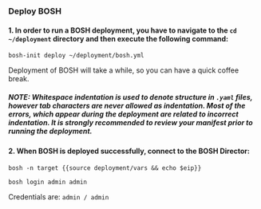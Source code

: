 ### Deploy BOSH 

#### 1. In order to run a BOSH deployment, you have to navigate to the `cd ~/deployment` directory and then execute the following command:
  
```exec
bosh-init deploy ~/deployment/bosh.yml
```
Deployment of BOSH will take a while, so you can have a quick coffee break. 

##### NOTE: Whitespace indentation is used to denote structure in `.yaml` files, however tab characters are never allowed as indentation. Most of the errors, which appear during the deployment are related to incorrect indentation. It is strongly recommended to review your manifest prior to running the deployment. 

#### 2. When BOSH is deployed successfully, connect to the BOSH Director:

```exec
bosh -n target {{source deployment/vars && echo $eip}}

bosh login admin admin
```
Credentials are: `admin / admin`




